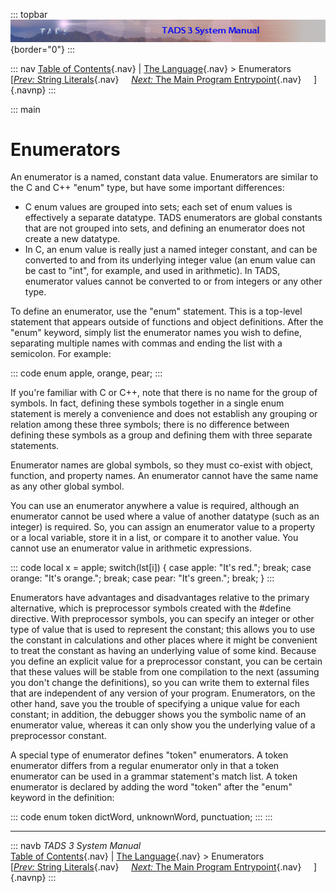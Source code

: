 ::: topbar
![](topbar.jpg){border="0"}
:::

::: nav
[Table of Contents](toc.htm){.nav} \| [The Language](langsec.htm){.nav}
\> Enumerators\
[[*Prev:* String Literals](strlit.htm){.nav}     [*Next:* The Main
Program Entrypoint](startup.htm){.nav}     ]{.navnp}
:::

::: main
# Enumerators

An enumerator is a named, constant data value. Enumerators are similar
to the C and C++ \"enum\" type, but have some important differences:

-   C enum values are grouped into sets; each set of enum values is
    effectively a separate datatype. TADS enumerators are global
    constants that are not grouped into sets, and defining an enumerator
    does not create a new datatype.
-   In C, an enum value is really just a named integer constant, and can
    be converted to and from its underlying integer value (an enum value
    can be cast to \"int\", for example, and used in arithmetic). In
    TADS, enumerator values cannot be converted to or from integers or
    any other type.

To define an enumerator, use the \"enum\" statement. This is a top-level
statement that appears outside of functions and object definitions.
After the \"enum\" keyword, simply list the enumerator names you wish to
define, separating multiple names with commas and ending the list with a
semicolon. For example:

::: code
    enum apple, orange, pear;
:::

If you\'re familiar with C or C++, note that there is no name for the
group of symbols. In fact, defining these symbols together in a single
enum statement is merely a convenience and does not establish any
grouping or relation among these three symbols; there is no difference
between defining these symbols as a group and defining them with three
separate statements.

Enumerator names are global symbols, so they must co-exist with object,
function, and property names. An enumerator cannot have the same name as
any other global symbol.

You can use an enumerator anywhere a value is required, although an
enumerator cannot be used where a value of another datatype (such as an
integer) is required. So, you can assign an enumerator value to a
property or a local variable, store it in a list, or compare it to
another value. You cannot use an enumerator value in arithmetic
expressions.

::: code
    local x = apple;
    switch(lst[i])
    {
    case apple:
      "It's red.";
      break;
    case orange:
      "It's orange.";
      break;
    case pear:
      "It's green.";
      break;
    }
:::

Enumerators have advantages and disadvantages relative to the primary
alternative, which is preprocessor symbols created with the #define
directive. With preprocessor symbols, you can specify an integer or
other type of value that is used to represent the constant; this allows
you to use the constant in calculations and other places where it might
be convenient to treat the constant as having an underlying value of
some kind. Because you define an explicit value for a preprocessor
constant, you can be certain that these values will be stable from one
compilation to the next (assuming you don\'t change the definitions), so
you can write them to external files that are independent of any version
of your program. Enumerators, on the other hand, save you the trouble of
specifying a unique value for each constant; in addition, the debugger
shows you the symbolic name of an enumerator value, whereas it can only
show you the underlying value of a preprocessor constant.

A special type of enumerator defines \"token\" enumerators. A token
enumerator differs from a regular enumerator only in that a token
enumerator can be used in a grammar statement\'s match list. A token
enumerator is declared by adding the word \"token\" after the \"enum\"
keyword in the definition:

::: code
    enum token dictWord, unknownWord, punctuation;
:::
:::

------------------------------------------------------------------------

::: navb
*TADS 3 System Manual*\
[Table of Contents](toc.htm){.nav} \| [The Language](langsec.htm){.nav}
\> Enumerators\
[[*Prev:* String Literals](strlit.htm){.nav}     [*Next:* The Main
Program Entrypoint](startup.htm){.nav}     ]{.navnp}
:::
